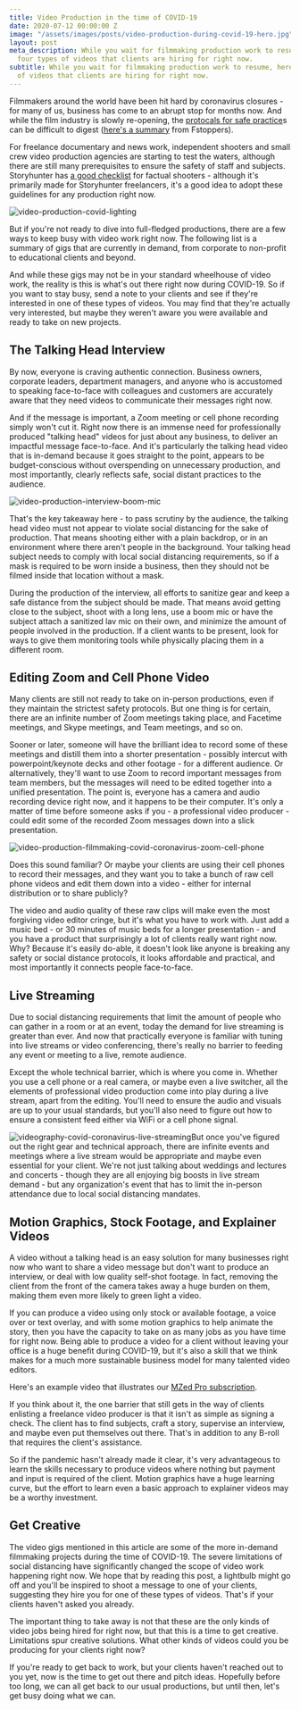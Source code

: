 ```yaml
---
title: Video Production in the time of COVID-19
date: 2020-07-12 00:00:00 Z
image: "/assets/images/posts/video-production-during-covid-19-hero.jpg"
layout: post
meta_description: While you wait for filmmaking production work to resume, here are
  four types of videos that clients are hiring for right now.
subtitle: While you wait for filmmaking production work to resume, here are four types
  of videos that clients are hiring for right now.
---
```


Filmmakers around the world have been hit hard by coronavirus closures - for many of us, business has come to an abrupt stop for months now. And while the film industry is slowly re-opening, the [protocals for safe practice](https://covid19.lacounty.gov/wp-content/uploads/HOO-Appendix-J-Reopening-Protocol-for-Music-Television-and-Film-Production.pdf?vero_conv=by01bokiPgAfuT_fnJjbErFOX3SQqlaj4i9rjUXoZDk0aQZwTXYDwdIaPS2dlInrAR3azfFRkMkCR3_9Q8rALm5mN9KJXHWf)s can be difficult to digest ([here's a summary](https://fstoppers.com/bts/new-production-protocols-photo-and-video-production-during-covid-19-493589) from Fstoppers).

For freelance documentary and news work, independent shooters and small crew video production agencies are starting to test the waters, although there are still many prerequisites to ensure the safety of staff and subjects. Storyhunter has [a good checklist](https://storyhunter.com/home/covid-19-guidelines/) for factual shooters - although it's primarily made for Storyhunter freelancers, it's a good idea to adopt these guidelines for any production right now.

![video-production-covid-lighting](https://mzed-cdn1.sfo2.cdn.digitaloceanspaces.com/images/news/video-production-covid-lighting.jpg)

But if you're not ready to dive into full-fledged productions, there are a few ways to keep busy with video work right now. The following list is a summary of gigs that are currently in demand, from corporate to non-profit to educational clients and beyond.

And while these gigs may not be in your standard wheelhouse of video work, the reality is this is what's out there right now during COVID-19. So if you want to stay busy, send a note to your clients and see if they're interested in one of these types of videos. You may find that they're actually very interested, but maybe they weren't aware you were available and ready to take on new projects. 

## **The Talking Head Interview**

By now, everyone is craving authentic connection. Business owners, corporate leaders, department managers, and anyone who is accustomed to speaking face-to-face with colleagues and customers are accurately aware that they need videos to communicate their messages right now.

And if the message is important, a Zoom meeting or cell phone recording simply won't cut it. Right now there is an immense need for professionally produced "talking head" videos for just about any business, to deliver an impactful message face-to-face. And it's particularly the talking head video that is in-demand because it goes straight to the point, appears to be budget-conscious without overspending on unnecessary production, and most importantly, clearly reflects safe, social distant practices to the audience.

![video-production-interview-boom-mic](https://mzed-cdn1.sfo2.cdn.digitaloceanspaces.com/images/news/video-production-interview-boom-mic.jpg)

That's the key takeaway here - to pass scrutiny by the audience, the talking head video must not appear to violate social distancing for the sake of production. That means shooting either with a plain backdrop, or in an environment where there aren't people in the background. Your talking head subject needs to comply with local social distancing requirements, so if a mask is required to be worn inside a business, then they should not be filmed inside that location without a mask.

During the production of the interview, all efforts to sanitize gear and keep a safe distance from the subject should be made. That means avoid getting close to the subject, shoot with a long lens, use a boom mic or have the subject attach a sanitized lav mic on their own, and minimize the amount of people involved in the production. If a client wants to be present, look for ways to give them monitoring tools while physically placing them in a different room.

## **Editing Zoom and Cell Phone Video**

Many clients are still not ready to take on in-person productions, even if they maintain the strictest safety protocols. But one thing is for certain, there are an infinite number of Zoom meetings taking place, and Facetime meetings, and Skype meetings, and Team meetings, and so on.

Sooner or later, someone will have the brilliant idea to record some of these meetings and distill them into a shorter presentation - possibly intercut with powerpoint/keynote decks and other footage - for a different audience. Or alternatively, they'll want to use Zoom to record important messages from team members, but the messages will need to be edited together into a unified presentation. The point is, everyone has a camera and audio recording device right now, and it happens to be their computer. It's only a matter of time before someone asks if you - a professional video producer - could edit some of the recorded Zoom messages down into a slick presentation.

![video-production-filmmaking-covid-coronavirus-zoom-cell-phone](https://mzed-cdn1.sfo2.cdn.digitaloceanspaces.com/images/news/video-production-filmmaking-covid-coronavirus-zoom-cell-phone.jpg)

Does this sound familiar? Or maybe your clients are using their cell phones to record their messages, and they want you to take a bunch of raw cell phone videos and edit them down into a video - either for internal distribution or to share publicly?

The video and audio quality of these raw clips will make even the most forgiving video editor cringe, but it's what you have to work with. Just add a music bed - or 30 minutes of music beds for a longer presentation - and you have a product that surprisingly a lot of clients really want right now. Why? Because it's easily do-able, it doesn't look like anyone is breaking any safety or social distance protocols, it looks affordable and practical, and most importantly it connects people face-to-face.

## **Live Streaming**

Due to social distancing requirements that limit the amount of people who can gather in a room or at an event, today the demand for live streaming is greater than ever. And now that practically everyone is familiar with tuning into live streams or video conferencing, there's really no barrier to feeding any event or meeting to a live, remote audience.

Except the whole technical barrier, which is where you come in. Whether you use a cell phone or a real camera, or maybe even a live switcher, all the elements of professional video production come into play during a live stream, apart from the editing. You'll need to ensure the audio and visuals are up to your usual standards, but you'll also need to figure out how to ensure a consistent feed either via WiFi or a cell phone signal.

![videography-covid-coronavirus-live-streaming](https://mzed-cdn1.sfo2.cdn.digitaloceanspaces.com/images/news/videography-covid-coronavirus-live-streaming.jpg)But once you've figured out the right gear and technical approach, there are infinite events and meetings where a live stream would be appropriate and maybe even essential for your client. We're not just talking about weddings and lectures and concerts - though they are all enjoying big boosts in live stream demand - but any organization's event that has to limit the in-person attendance due to local social distancing mandates.

## **Motion Graphics, Stock Footage, and Explainer Videos**

A video without a talking head is an easy solution for many businesses right now who want to share a video message but don't want to produce an interview, or deal with low quality self-shot footage. In fact, removing the client from the front of the camera takes away a huge burden on them, making them even more likely to green light a video.

If you can produce a video using only stock or available footage, a voice over or text overlay, and with some motion graphics to help animate the story, then you have the capacity to take on as many jobs as you have time for right now. Being able to produce a video for a client without leaving your office is a huge benefit during COVID-19, but it's also a skill that we think makes for a much more sustainable business model for many talented video editors.

Here's an example video that illustrates our [MZed Pro subscription](https://www.mzed.com/mzed-pro).

 

If you think about it, the one barrier that still gets in the way of clients enlisting a freelance video producer is that it isn't as simple as signing a check. The client has to find subjects, craft a story, supervise an interview, and maybe even put themselves out there. That's in addition to any B-roll that requires the client's assistance.

So if the pandemic hasn't already made it clear, it's very advantageous to learn the skills necessary to produce videos where nothing but payment and input is required of the client. Motion graphics have a huge learning curve, but the effort to learn even a basic approach to explainer videos may be a worthy investment.

## **Get Creative**

The video gigs mentioned in this article are some of the more in-demand filmmaking projects during the time of COVID-19. The severe limitations of social distancing have significantly changed the scope of video work happening right now. We hope that by reading this post, a lightbulb might go off and you'll be inspired to shoot a message to one of your clients, suggesting they hire you for one of these types of videos. That's if your clients haven't asked you already.

The important thing to take away is not that these are the only kinds of video jobs being hired for right now, but that this is a time to get creative. Limitations spur creative solutions. What other kinds of videos could you be producing for your clients right now?

If you're ready to get back to work, but your clients haven't reached out to you yet, now is the time to get out there and pitch ideas. Hopefully before too long, we can all get back to our usual productions, but until then, let's get busy doing what we can.